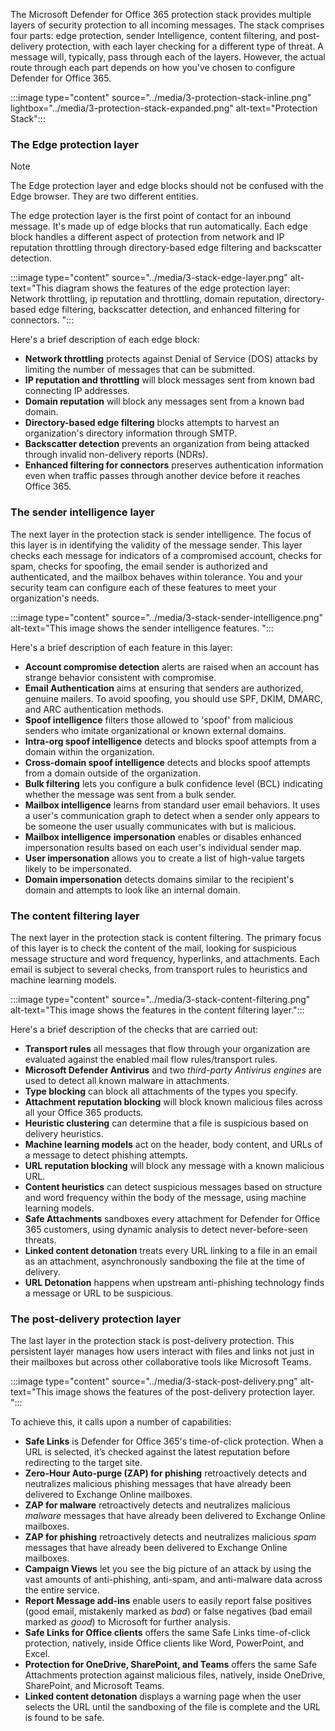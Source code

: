 The Microsoft Defender for Office 365 protection stack provides multiple layers of security protection to all incoming messages.   The stack comprises four parts: edge protection, sender Intelligence, content filtering, and post-delivery protection, with each layer checking for a different type of threat.  A message will, typically, pass through each of the layers. However, the actual route through each part depends on how you’ve chosen to configure Defender for Office 365.

:::image type="content" source="../media/3-protection-stack-inline.png" lightbox="../media/3-protection-stack-expanded.png" alt-text="Protection Stack":::

### The Edge protection layer

> [!NOTE]
> The Edge protection layer and edge blocks should not be confused with the Edge browser. They are two different entities.

The edge protection layer is the first point of contact for an inbound message.  It's made up of edge blocks that run automatically.  Each edge block handles a different aspect of protection from network and IP reputation throttling through directory-based edge filtering and backscatter detection.  

:::image type="content" source="../media/3-stack-edge-layer.png" alt-text="This diagram shows the features of the edge protection layer: Network throttling, ip reputation and throttling, domain reputation, directory-based edge filtering, backscatter detection, and enhanced filtering for connectors. ":::

Here's a brief description of each edge block:

- **Network throttling** protects against Denial of Service (DOS) attacks by limiting the number of messages that can be submitted.
- **IP reputation and throttling** will block messages sent from known bad connecting IP addresses.
- **Domain reputation** will block any messages sent from a known bad domain.
- **Directory-based edge filtering** blocks attempts to harvest an organization's directory information through SMTP.
- **Backscatter detection** prevents an organization from being attacked through invalid non-delivery reports (NDRs).
- **Enhanced filtering for connectors** preserves authentication information even when traffic passes through another device before it reaches Office 365.

### The sender intelligence layer

The next layer in the protection stack is sender intelligence.  The focus of this layer is in identifying the validity of the message sender.  This layer checks each message for indicators of a compromised account, checks for spam, checks for spoofing, the email sender is authorized and authenticated, and the mailbox behaves within tolerance.  You and your security team can configure each of these features to meet your organization's needs.

:::image type="content" source="../media/3-stack-sender-intelligence.png" alt-text="This image shows the sender intelligence features. ":::

Here's a brief description of each feature in this layer:

- **Account compromise detection** alerts are raised when an account has strange behavior consistent with compromise.
- **Email Authentication** aims at ensuring that senders are authorized, genuine mailers. To avoid spoofing, you should use SPF, DKIM, DMARC, and ARC authentication methods.
- **Spoof intelligence** filters those allowed to 'spoof' from malicious senders who imitate organizational or known external domains.
- **Intra-org spoof intelligence** detects and blocks spoof attempts from a domain within the organization.
- **Cross-domain spoof intelligence** detects and blocks spoof attempts from a domain outside of the organization.
- **Bulk filtering** lets you configure a bulk confidence level (BCL) indicating whether the message was sent from a bulk sender.
- **Mailbox intelligence** learns from standard user email behaviors. It uses a user's communication graph to detect when a sender only appears to be someone the user usually communicates with but is malicious.
- **Mailbox intelligence** **impersonation** enables or disables enhanced impersonation results based on each user's individual sender map.
- **User impersonation** allows you to create a list of high-value targets likely to be impersonated.
- **Domain impersonation** detects domains similar to the recipient's domain and attempts to look like an internal domain.

### The content filtering layer

The next layer in the protection stack is content filtering.  The primary focus of this layer is to check the content of the mail, looking for suspicious message structure and word frequency, hyperlinks, and attachments.  Each email is subject to several checks, from transport rules to heuristics and machine learning models.

:::image type="content" source="../media/3-stack-content-filtering.png" alt-text="This image shows the features in the content filtering layer.":::

Here's a brief description of the checks that are carried out:

- **Transport rules** all messages that flow through your organization are evaluated against the enabled mail flow rules/transport rules.
- **Microsoft Defender Antivirus** and two *third-party Antivirus engines* are used to detect all known malware in attachments.
- **Type blocking** can block all attachments of the types you specify.
- **Attachment reputation blocking** will block known malicious files across all your Office 365 products.
- **Heuristic clustering** can determine that a file is suspicious based on delivery heuristics.
- **Machine learning models** act on the header, body content, and URLs of a message to detect phishing attempts.
- **URL reputation blocking** will block any message with a known malicious URL.
- **Content heuristics** can detect suspicious messages based on structure and word frequency within the body of the message, using machine learning models.
- **Safe Attachments** sandboxes every attachment for Defender for Office 365 customers, using dynamic analysis to detect never-before-seen threats.
- **Linked content detonation** treats every URL linking to a file in an email as an attachment, asynchronously sandboxing the file at the time of delivery.
- **URL Detonation** happens when upstream anti-phishing technology finds a message or URL to be suspicious.

### The post-delivery protection layer

The last layer in the protection stack is post-delivery protection. This persistent layer manages how users interact with files and links not just in their mailboxes but across other collaborative tools like Microsoft Teams.

:::image type="content" source="../media/3-stack-post-delivery.png" alt-text="This image shows the features of the post-delivery protection layer. ":::

To achieve this, it calls upon a number of capabilities:

- **Safe Links** is Defender for Office 365's time-of-click protection. When a URL is selected, it’s checked against the latest reputation before redirecting to the target site.
- **Zero-Hour Auto-purge (ZAP) for phishing** retroactively detects and neutralizes malicious phishing messages that have already been delivered to Exchange Online mailboxes.
- **ZAP for malware** retroactively detects and neutralizes malicious *malware* messages that have already been delivered to Exchange Online mailboxes.
- **ZAP for phishing** retroactively detects and neutralizes malicious *spam* messages that have already been delivered to Exchange Online mailboxes.
- **Campaign Views** let you see the big picture of an attack by using the vast amounts of anti-phishing, anti-spam, and anti-malware data across the entire service.
- **Report Message add-ins** enable users to easily report false positives (good email, mistakenly marked as *bad*) or false negatives (bad email marked as *good*) to Microsoft for further analysis.
- **Safe Links for Office clients** offers the same Safe Links time-of-click protection, natively, inside Office clients like Word, PowerPoint, and Excel.
- **Protection for OneDrive, SharePoint, and Teams** offers the same Safe Attachments protection against malicious files, natively, inside OneDrive, SharePoint, and Microsoft Teams.
- **Linked content detonation** displays a warning page when the user selects the URL until the sandboxing of the file is complete and the URL is found to be safe.
